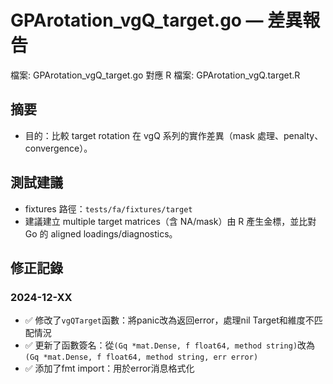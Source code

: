 # GPArotation_vgQ_target.go — 差異報告

檔案: GPArotation_vgQ_target.go
對應 R 檔案: GPArotation_vgQ.target.R

## 摘要

- 目的：比較 target rotation 在 vgQ 系列的實作差異（mask 處理、penalty、convergence）。

## 測試建議

- fixtures 路徑：`tests/fa/fixtures/target`
- 建議建立 multiple target matrices（含 NA/mask）由 R 產生金標，並比對 Go 的 aligned loadings/diagnostics。

## 修正記錄

### 2024-12-XX

- ✅ 修改了`vgQTarget`函數：將panic改為返回error，處理nil Target和維度不匹配情況
- ✅ 更新了函數簽名：從`(Gq *mat.Dense, f float64, method string)`改為`(Gq *mat.Dense, f float64, method string, err error)`
- ✅ 添加了fmt import：用於error消息格式化
